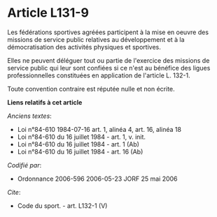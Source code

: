 # Article L131-9

Les fédérations sportives agréées participent à la mise en oeuvre des missions de service public relatives au développement
et à la démocratisation des activités physiques et sportives. 

Elles ne peuvent déléguer tout ou partie de l'exercice des missions de service public qui leur sont confiées si ce n'est au
bénéfice des ligues professionnelles constituées en application de l'article L. 132-1. 

Toute convention contraire est réputée nulle et non écrite.

**Liens relatifs à cet article**

_Anciens textes_:

  - Loi n°84-610 1984-07-16 art. 1, alinéa 4, art. 16, alinéa 18
  - Loi n°84-610 du 16 juillet 1984 - art. 1, v. init.
  - Loi n°84-610 du 16 juillet 1984 - art. 1 (Ab)
  - Loi n°84-610 du 16 juillet 1984 - art. 16 (Ab)

_Codifié par_:

  - Ordonnance 2006-596 2006-05-23 JORF 25 mai 2006

_Cite_:

  - Code du sport. - art. L132-1 (V)
